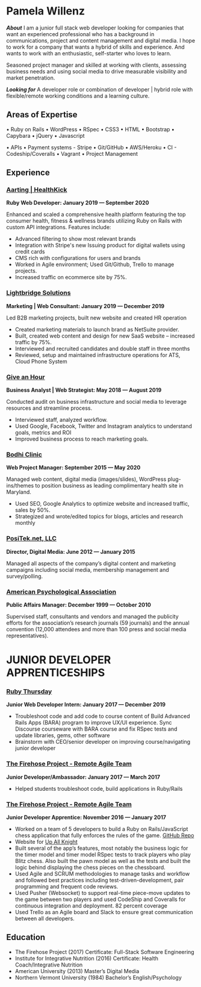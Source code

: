 Pamela Willenz
==========
***About***
I am a junior full stack web developer looking for companies that want an experienced professional who has a background in communications, project and content management and digital media. I hope to work for a company that wants a hybrid of skills and experience. And wants to work with an enthusiastic, self-starter who loves to learn.

Seasoned project manager and skilled at working with clients, assessing business needs and using social media to drive measurable visibility and market penetration. 


***Looking for***
A developer role or combination of developer | hybrid role with flexible/remote working conditions and a learning culture.


Areas of Expertise 
----------

• Ruby on Rails
• WordPress
• RSpec
• CSS3
• HTML
• Bootstrap
• Capybara
• jQuery
• Javascript

• APIs 
• Payment systems - Stripe
• Git/GitHub
• AWS/Heroku
• CI - Codeship/Coveralls
• Vagrant
• Project Management

Experience
----------

### [Aarting | HealthKick](https://www.health-kick.com/) 
**Ruby Web Developer: January 2019 &mdash; September 2020**

Enhanced and scaled a comprehensive health platform featuring the top consumer health, fitness & wellness brands utilizing Ruby on Rails with custom API integrations.
Features include:
- Advanced filtering to show most relevant brands
- Integration with Stripe's new Issuing product for digital wallets using credit cards
- CMS rich with configurations for users and brands
- Worked in Agile environment; Used Git/Github, Trello to manage projects.
- Increased traffic on ecommerce site by 75%.

### [Lightbridge Solutions](https://www.lightbridgesolutions.com/) 
**Marketing | Web Consultant: January 2019 &mdash; December 2019**

Led B2B marketing projects, built new website and created HR operation
- Created marketing materials to launch brand as NetSuite provider. 
- Built, created web content and design for new SaaS website – increased traffic by 75%.
- Interviewed and recruited candidates and double staff in three months
- Reviewed, setup and maintained infrastructure operations for ATS, Cloud Phone System

### [Give an Hour](https://giveanhour.org/) 
**Business Analyst | Web Strategist: May 2018 &mdash; August 2019**

Conducted audit on business infrastructure and social media to leverage resources and streamline process.
- Interviewed staff, analyzed workflow.
- Used Google, Facebook, Twitter and Instagram analytics to understand goals, metrics and ROI 
- Improved business process to reach marketing goals.

### [Bodhi Clinic](https://www.bodhiclinic.com/) 
**Web Project Manager: September 2015 &mdash; May 2020**

Managed web content, digital media (images/slides), WordPress plug-ins/themes to position business as leading complimentary health site in Maryland.
- Used SEO, Google Analytics to optimize website and increased traffic, sales by 50%.
- Strategized and wrote/edited topics for blogs, articles and research monthly

### [PosiTek.net, LLC](https://positek.net/) 
**Director, Digital Media: June 2012 &mdash; January 2015**

Managed all aspects of the company’s digital content and marketing campaigns including social media, membership management and survey/polling.

### [American Psychological Association](http://www.apa.org/) 
**Public Affairs Manager: December 1999 &mdash; October 2010**

Supervised staff, consultants and vendors and managed the publicity efforts for the association’s research journals (59 journals) and the annual convention (12,000 attendees and more than 100 press and social media representatives).  

# JUNIOR DEVELOPER APPRENTICESHIPS  

### [Ruby Thursday](https://rubythursday.com/) 
**Junior Web Developer Intern: January 2017 &mdash; December 2019**

- Troubleshoot code and add code to course content of Build Advanced Rails Apps (BARA) program to improve UX/UI experience. Sync Discourse courseware with BARA course and fix RSpec tests and update libraries, gems, other software
- Brainstorm with CEO/senior developer on improving course/navigating junior developer 

### [The Firehose Project - Remote Agile Team](https://thefirehoseproject.com/)
**Junior Developer/Ambassador: January 2017 &mdash; March 2017**

- Helped students troubleshoot code, build applications in Ruby/Rails


### [The Firehose Project - Remote Agile Team](https://thefirehoseproject.com/)
**Junior Developer Apprentice: November 2016 &mdash; January 2017**

- Worked on a team of 5 developers to build a Ruby on Rails/JavaScript chess application that   fully enforces the rules of the game. [GitHub Repo](https://github.com/the-cheaters/up-all-knight)
- Website for [Up All Knight](https://chess-up-all-knight.herokuapp.com/)  
- Built several of the app’s features, most notably the business logic for the timer model and timer model RSpec tests to track players who play Blitz chess. Also built the pawn model as well as the tests and built the logic behind displaying the chess pieces on the chessboard.
- Used Agile and SCRUM methodologies to manage tasks and workflow and followed best practices including test-driven-development, pair programming and frequent code reviews.
- Used Pusher (Websocket) to support real-time piece-move updates to the game between two players and used CodeShip and Coveralls for continuous integration and deployment. 82 percent coverage
- Used Trello as an Agile board and Slack to ensure great communication between all developers.

Education
----------
- The Firehose Project    (2017)
Certificate: Full-Stack Software Engineering
- Institute for Integrative Nutrition   (2016)
Certificate: Health Coach/Integrative Nutrition
- American University   (2013)
Master’s Digital Media
- Northern Vermont University (1984)
Bachelor’s English/Psychology
